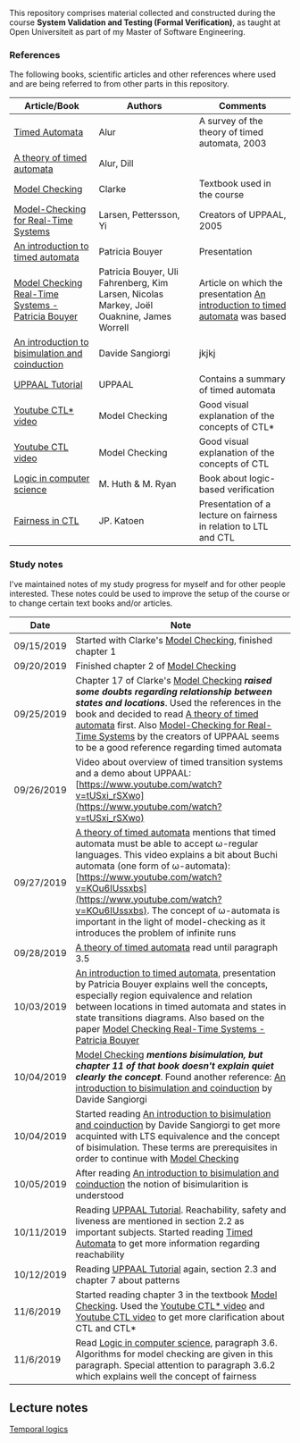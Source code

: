 
This repository comprises material collected and constructed during the course **System Validation and Testing (Formal Verification)**, as taught at Open Universiteit as part of my Master of Software Engineering.

### References

The following books, scientific articles and other references where used and are being referred to from other parts in this repository.

|Article/Book| Authors |  Comments 
|--|--|--|
[Timed Automata](https://github.com/evowilliamson/model-checking-research/blob/master/resources/Timed%20automata.pdf) | Alur | A survey of the theory of timed automata, 2003
[A theory of timed automata](https://github.com/evowilliamson/model-checking-research/blob/master/resources/A%20theory%20of%20timed%20automata.pdf) | Alur, Dill |
[Model Checking](https://github.com/evowilliamson/model-checking-research/blob/master/resources/Model-Checking%20(Personal%20digital%20copy).pdf) | Clarke | Textbook used in the course | 
 [Model-Checking for Real-Time Systems](https://github.com/evowilliamson/model-checking-research/blob/master/resources/Model-Checking%20for%20Real-Time%20Systems%20-%20Larsen%20Pettersson%20Yi.pdf) | Larsen, Pettersson, Yi | Creators of UPPAAL, 2005 |
 [An introduction to timed automata](https://github.com/evowilliamson/model-checking-research/blob/master/resources/An%20introduction%20to%20timed%20automata%20-%20Patricia%20Bouyer-Decitre.pdf) | Patricia Bouyer | Presentation |
 [Model Checking Real-Time Systems - Patricia Bouyer](https://github.com/evowilliamson/model-checking-research/blob/master/resources/Model%20Checking%20Real-Time%20Systems%20-%20Patricia%20Bouyer.pdf) | Patricia Bouyer, Uli Fahrenberg, Kim Larsen, Nicolas Markey, Joël Ouaknine, James Worrell | Article on which the presentation [An introduction to timed automata](https://github.com/evowilliamson/model-checking-research/blob/master/resources/An%20introduction%20to%20timed%20automata%20-%20Patricia%20Bouyer-Decitre.pdf) was based  |
[An introduction to bisimulation and coinduction](https://github.com/evowilliamson/model-checking-research/blob/master/resources/An%20introduction%20to%20bisimulation%20and%20coinduction.pdf) | Davide Sangiorgi  |jkjkj|
[UPPAAL Tutorial](https://github.com/evowilliamson/model-checking-research/blob/master/resources/An%20introduction%20to%20bisimulation%20and%20coinduction.pdf) | UPPAAL  |Contains a summary of timed automata|
 [Youtube CTL* video](https://www.youtube.com/watch?v=_2E5Q3CZ7g4&t=1343s) | Model Checking  |Good visual explanation of the concepts of CTL*|
[Youtube CTL video](https://www.youtube.com/watch?v=Blh060Hgbm8) | Model Checking  |Good visual explanation of the concepts of CTL|
[Logic in computer science](https://github.com/evowilliamson/model-checking-research/blob/master/resources/Logic%20in%20computer%20science(Personal%20digital%20copy).pdf) | M. Huth & M. Ryan | Book about logic-based verification|
[Fairness in CTL](https://github.com/evowilliamson/formal-verification/blob/master/resources/Fairness%20in%20CTL.pdf) | JP. Katoen | Presentation of a lecture on fairness in relation to LTL and CTL|

 
### Study notes

I've maintained notes of my study progress for myself and for other people interested. These notes could be used to improve the setup of the course or to change certain text books and/or articles.

|Date| Note |
|--|--|
| 09/15/2019 | Started with Clarke's [Model Checking](https://github.com/evowilliamson/model-checking-research/blob/master/resources/Model-Checking%20(Personal%20digital%20copy).pdf), finished chapter 1 |
| 09/20/2019 | Finished chapter 2 of  [Model Checking](https://github.com/evowilliamson/model-checking-research/blob/master/resources/Model-Checking%20(Personal%20digital%20copy).pdf) |
| 09/25/2019 | Chapter 17 of Clarke's [Model Checking](https://github.com/evowilliamson/model-checking-research/blob/master/resources/Model-Checking%20(Personal%20digital%20copy).pdf) ***raised some doubts regarding relationship between states and locations***. Used the references in the book and decided to read [A theory of timed automata](https://github.com/evowilliamson/model-checking-research/blob/master/resources/A%20theory%20of%20timed%20automata.pdf) first. Also [Model-Checking for Real-Time Systems](https://github.com/evowilliamson/model-checking-research/blob/master/resources/Model-Checking%20for%20Real-Time%20Systems%20-%20Larsen%20Pettersson%20Yi.pdf) by the creators of UPPAAL seems to be a good reference regarding timed automata|
| 09/26/2019 | Video about overview of timed transition systems and a demo about UPPAAL: [https://www.youtube.com/watch?v=tUSxi_rSXwo](https://www.youtube.com/watch?v=tUSxi_rSXwo)
| 09/27/2019 | [A theory of timed automata](https://github.com/evowilliamson/model-checking-research/blob/master/resources/A%20theory%20of%20timed%20automata.pdf) mentions that timed automata must be able to accept ω-regular languages. This video explains a bit about Buchi automata (one form of ω-automata): [https://www.youtube.com/watch?v=KOu6IUssxbs](https://www.youtube.com/watch?v=KOu6IUssxbs). The concept of ω-automata is important in the light of model-checking as it introduces the problem of infinite runs  |
| 09/28/2019 | [A theory of timed automata](https://github.com/evowilliamson/model-checking-research/blob/master/resources/A%20theory%20of%20timed%20automata.pdf) read until paragraph 3.5 |
| 10/03/2019 | [An introduction to timed automata](https://github.com/evowilliamson/model-checking-research/blob/master/resources/An%20introduction%20to%20timed%20automata%20-%20Patricia%20Bouyer-Decitre.pdf), presentation by Patricia Bouyer explains well the concepts, especially region equivalence and relation between locations in timed automata and states in state transitions diagrams. Also based on the paper [Model Checking Real-Time Systems - Patricia Bouyer](https://github.com/evowilliamson/model-checking-research/blob/master/resources/Model%20Checking%20Real-Time%20Systems%20-%20Patricia%20Bouyer.pdf) |
| 10/04/2019 | [Model Checking](https://github.com/evowilliamson/model-checking-research/blob/master/resources/Model-Checking%20(Personal%20digital%20copy).pdf) ***mentions bisimulation, but chapter 11 of that book doesn't explain quiet clearly the concept***. Found another reference: [An introduction to bisimulation and coinduction](https://github.com/evowilliamson/model-checking-research/blob/master/resources/An%20introduction%20to%20bisimulation%20and%20coinduction.pdf) by Davide Sangiorgi 
| 10/04/2019 | Started reading [An introduction to bisimulation and coinduction](https://github.com/evowilliamson/model-checking-research/blob/master/resources/An%20introduction%20to%20bisimulation%20and%20coinduction.pdf) by Davide Sangiorgi to get more acquinted with LTS equivalence and the concept of bisimulation. These terms are prerequisites in order to continue with [Model Checking](https://github.com/evowilliamson/model-checking-research/blob/master/resources/Model-Checking%20(Personal%20digital%20copy).pdf)|
| 10/05/2019 | After reading [An introduction to bisimulation and coinduction](https://github.com/evowilliamson/model-checking-research/blob/master/resources/An%20introduction%20to%20bisimulation%20and%20coinduction.pdf) the notion of bisimularition is understood|
| 10/11/2019 | Reading [UPPAAL Tutorial](https://github.com/evowilliamson/model-checking-research/blob/master/resources/An%20introduction%20to%20bisimulation%20and%20coinduction.pdf). Reachability, safety and liveness are  mentioned in section 2.2 as important subjects. Started reading [Timed Automata](https://github.com/evowilliamson/model-checking-research/blob/master/resources/Timed%20automata.pdf) to get more information regarding reachability|
| 10/12/2019 | Reading [UPPAAL Tutorial](https://github.com/evowilliamson/model-checking-research/blob/master/resources/An%20introduction%20to%20bisimulation%20and%20coinduction.pdf) again, section 2.3 and chapter 7 about patterns|
| 11/6/2019 | Started reading chapter 3 in the textbook [Model Checking](https://github.com/evowilliamson/model-checking-research/blob/master/resources/Model-Checking%20(Personal%20digital%20copy).pdf). Used the [Youtube CTL* video](https://www.youtube.com/watch?v=_2E5Q3CZ7g4&t=1343s) and [Youtube CTL video](https://www.youtube.com/watch?v=Blh060Hgbm8) to get more clarification about CTL and CTL*|
| 11/6/2019 | Read [Logic in computer science](https://github.com/evowilliamson/model-checking-research/blob/master/resources/Logic%20in%20computer%20science(Personal%20digital%20copy).pdf), paragraph 3.6. Algorithms for model checking are given in this paragraph. Special attention to paragraph 3.6.2 which explains well the concept of fairness|

## Lecture notes

[Temporal logics](https://github.com/evowilliamson/formal-verification/blob/master/temporal_logics.md)

<!--stackedit_data:
eyJoaXN0b3J5IjpbLTEwMTA2NzQ4NTQsMjAzNTc1NDQ0NiwtMT
QwNDk3NzQ1NSwtMTc5Njc1Mzg1NCwtMTYwOTYwMjc4MywtNjU3
NTI0NzQyLC0xNjEyOTU3MywxNjE4OTUzMTEsLTY1NDM0MzY1OC
wxMjM3ODM0MDMxLC0yMTM5Mjc3OTE3LC01OTk3OTAwMDEsMTA0
MTI2OTMwMywxNjcxNzI0MDMsMTIzMjQ1NjMyMiwtMTM5ODI3Nz
M3NywyMDA3MjMwNTQyLC0yNDYxODU4NjAsLTEwNTYyMTA1Nzcs
MzE5NjI5NzFdfQ==
-->